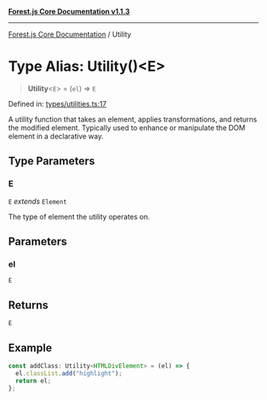 [**Forest.js Core Documentation v1.1.3**](../README.md)

***

[Forest.js Core Documentation](../README.md) / Utility

# Type Alias: Utility()\<E\>

> **Utility**\<`E`\> = (`el`) => `E`

Defined in: [types/utilities.ts:17](https://github.com/GrangbelrLurain/forest-js/blob/bdde5e53b4a2b124cb391dbc48a1becdc370cd3d/packages/core/src/types/utilities.ts#L17)

A utility function that takes an element, applies transformations, and returns the modified element.
Typically used to enhance or manipulate the DOM element in a declarative way.

## Type Parameters

### E

`E` *extends* `Element`

The type of element the utility operates on.

## Parameters

### el

`E`

## Returns

`E`

## Example

```ts
const addClass: Utility<HTMLDivElement> = (el) => {
  el.classList.add("highlight");
  return el;
};
```
